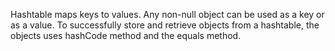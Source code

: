 Hashtable maps keys to values. 
Any non-null object can be used as a key or as a value. 
To successfully store and retrieve objects from a hashtable, 
the objects uses hashCode method and the equals method. 
